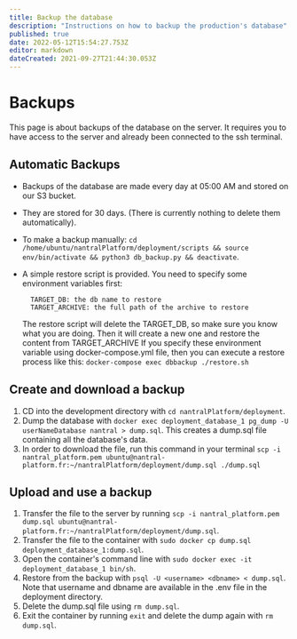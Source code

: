 ```yaml
---
title: Backup the database
description: "Instructions on how to backup the production's database"
published: true
date: 2022-05-12T15:54:27.753Z
editor: markdown
dateCreated: 2021-09-27T21:44:30.053Z
---
```


# Backups

This page is about backups of the database on the server. It requires you to have access to the server and already been connected to the ssh terminal.

## Automatic Backups

- Backups of the database are made every day at 05:00 AM and stored on our S3 bucket.
- They are stored for 30 days. (There is currently nothing to delete them automatically).
- To make a backup manually: `cd /home/ubuntu/nantralPlatform/deployment/scripts && source env/bin/activate && python3 db_backup.py && deactivate`.

- A simple restore script is provided. You need to specify some environment variables first:
  ```
    TARGET_DB: the db name to restore
    TARGET_ARCHIVE: the full path of the archive to restore
  ```
  The restore script will delete the TARGET_DB, so make sure you know what you are doing. Then it will create a new one and restore the content from TARGET_ARCHIVE
  If you specify these environment variable using docker-compose.yml file, then you can execute a restore process like this:
  `docker-compose exec dbbackup ./restore.sh`

## Create and download a backup

1. CD into the development directory with `cd nantralPlatform/deployment`.
2. Dump the database with `docker exec deployment_database_1 pg_dump -U userNameDatabase nantral > dump.sql`.
   This creates a dump.sql file containing all the database's data.
3. In order to download the file, run this command in your terminal `scp -i nantral_platform.pem ubuntu@nantral-platform.fr:~/nantralPlatform/deployment/dump.sql ./dump.sql`

## Upload and use a backup

1. Transfer the file to the server by running `scp -i nantral_platform.pem dump.sql ubuntu@nantral-platform.fr:~/nantralPlatform/deployment/dump.sql`.
2. Transfer the file to the container with `sudo docker cp dump.sql deployment_database_1:dump.sql`.
3. Open the container's command line with `sudo docker exec -it deployment_database_1 bin/sh`.
4. Restore from the backup with `psql -U <username> <dbname> < dump.sql`.
   Note that username and dbname are available in the .env file in the deployment directory.
5. Delete the dump.sql file using `rm dump.sql`.
6. Exit the container by running `exit` and delete the dump again with `rm dump.sql`.
